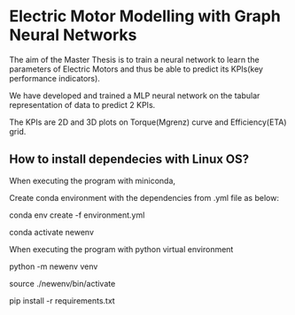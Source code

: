 # Electric Motor Modelling with Graph Neural Networks

The aim of the Master Thesis is to train a neural network to learn the parameters of Electric Motors and thus be able to predict its KPIs(key performance indicators). 

We have developed and trained a MLP neural network on the tabular representation of data to predict 2 KPIs. 

The KPIs are 2D and 3D plots on Torque(Mgrenz) curve and Efficiency(ETA) grid.


## How to install dependecies with Linux OS?

When executing the program with miniconda,

Create conda environment with the dependencies from .yml file as below:

conda env create -f environment.yml

conda activate newenv


When executing the program with python virtual environment

python -m newenv venv

source ./newenv/bin/activate

pip install -r requirements.txt


